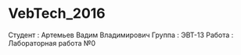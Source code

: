 # VebTech_2016

Студент :    Артемьев Вадим Владимирович
Группа  :    ЭВТ-13
Работа  :    Лабораторная работа №0
